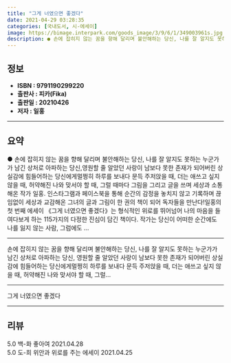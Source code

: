 ```yaml
---
title: "그게 너였으면 좋겠다"
date: 2021-04-29 03:28:35
categories: [국내도서, 시-에세이]
image: https://bimage.interpark.com/goods_image/3/9/6/1/349003961s.jpg
description: ● 손에 잡히지 않는 꿈을 향해 달리며 불안해하는 당신, 나를 잘 알지도 못하는 누군가가 남긴 상처로 아파하는 당신,영원할 줄 알았던 사랑이 남보다 못한 존재가 되어버린 상실감에 힘들어하는 당신에게멀쩡히 하루를 보내다 문득 주저앉을 때, 더는 애쓰고 싶지 않을 때, 허약해진 나와 맞서
---
```


## **정보**

- **ISBN : 9791190299220**
- **출판사 : 피카(Fika)**
- **출판일 : 20210426**
- **저자 : 일홍**

------



## **요약**

●  손에 잡히지 않는 꿈을 향해 달리며 불안해하는 당신, 나를 잘 알지도 못하는 누군가가 남긴 상처로 아파하는 당신,영원할 줄 알았던 사랑이 남보다 못한 존재가 되어버린 상실감에 힘들어하는 당신에게멀쩡히 하루를 보내다 문득 주저앉을 때, 더는 애쓰고 싶지 않을 때, 허약해진 나와 맞서야 할 때, 그럴 때마다 그림을 그리고 글을 쓰며 세상과 소통해온 작가 일홍. 인스타그램과 페이스북을 통해 순간의 감정을 놓치지 않고 기록하며 끊임없이 세상과 교감해온 그녀의 글과 그림이 한 권의 책이 되어 독자들을 만난다!일홍의 첫 번째 에세이 《그게 너였으면 좋겠다》는 형식적인 위로를 뛰어넘어 나의 마음을 들여다보게 하는 115가지의 다정한 진심이 담긴 책이다. 작가는 당신이 어떠한 순간에도 나를 잃지 않는 사람, 그럼에도 ...

------

손에 잡히지 않는 꿈을 향해 달리며 불안해하는 당신,
나를 잘 알지도 못하는 누군가가 남긴 상처로 아파하는 당신,
영원할 줄 알았던 사랑이 남보다 못한 존재가 되어버린 상실감에 힘들어하는 당신에게멀쩡히 하루를 보내다 문득 주저앉을 때, 더는 애쓰고 싶지 않을 때, 허약해진 나와 맞서야 할 때, 그럴... 

------


그게 너였으면 좋겠다 

------


## **리뷰** 

5.0 백-화 좋아여 2021.04.28 <br/>5.0 도-희 위안과 위로를 주는 에세이 2021.04.25 <br/>
